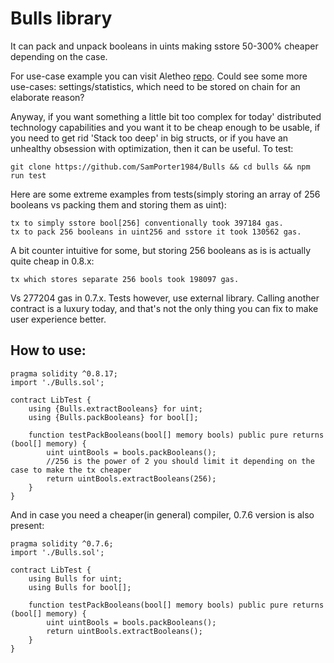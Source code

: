 # Bulls library

It can pack and unpack booleans in uints making sstore 50-300% cheaper depending on the case.

For use-case example you can visit Aletheo [repo](https://github.com/SamPorter1984/Aletheo/blob/main/contracts/CampaignMarket.sol). Could see some more use-cases: settings/statistics, which need to be stored on chain for an elaborate reason?

Anyway, if you want something a little bit too complex for today' distributed technology capabilities and you want it to be cheap enough to be usable, if you need to get rid 'Stack too deep' in big structs, or if you have an unhealthy obsession with optimization, then it can be useful. To test:

```
git clone https://github.com/SamPorter1984/Bulls && cd bulls && npm run test
```

Here are some extreme examples from tests(simply storing an array of 256 booleans vs packing them and storing them as uint):

```
tx to simply sstore bool[256] conventionally took 397184 gas.
tx to pack 256 booleans in uint256 and sstore it took 130562 gas.
```

A bit counter intuitive for some, but storing 256 booleans as is is actually quite cheap in 0.8.x:

```
tx which stores separate 256 bools took 198097 gas.
```

Vs 277204 gas in 0.7.x. Tests however, use external library. Calling another contract is a luxury today, and that's not the only thing you can fix to make user experience better.

## How to use:

```
pragma solidity ^0.8.17;
import './Bulls.sol';

contract LibTest {
    using {Bulls.extractBooleans} for uint;
    using {Bulls.packBooleans} for bool[];

    function testPackBooleans(bool[] memory bools) public pure returns (bool[] memory) {
        uint uintBools = bools.packBooleans();
        //256 is the power of 2 you should limit it depending on the case to make the tx cheaper
        return uintBools.extractBooleans(256);
    }
}
```

And in case you need a cheaper(in general) compiler, 0.7.6 version is also present:

```
pragma solidity ^0.7.6;
import './Bulls.sol';

contract LibTest {
    using Bulls for uint;
    using Bulls for bool[];

    function testPackBooleans(bool[] memory bools) public pure returns (bool[] memory) {
        uint uintBools = bools.packBooleans();
        return uintBools.extractBooleans();
    }
}
```
